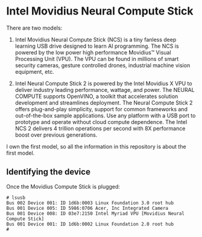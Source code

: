 # Intel Movidius Neural Compute Stick

There are two models:

1. Intel Movidius Neural Compute Stick (NCS) is a tiny fanless deep learning USB drive designed to learn AI programming. The NCS is powered by the low power high performance Movidius™ Visual Processing Unit (VPU). The VPU can be found in millions of smart security cameras, gesture controlled drones, industrial machine vision equipment, etc. 

2. Intel Neural Compute Stick 2 is powered by the Intel Movidius X VPU to deliver industry leading performance, wattage, and power. The NEURAL COMPUTE supports OpenVINO, a toolkit that accelerates solution development and streamlines deployment. The Neural Compute Stick 2 offers plug-and-play simplicity, support for common frameworks and out-of-the-box sample applications. Use any platform with a USB port to prototype and operate without cloud compute dependence. The Intel NCS 2 delivers 4 trillion operations per second with 8X performance boost over previous generations.

I own the first model, so all the information in this repository is about the first model.

## Identifying the device

Once the Movidius Compute Stick is plugged:

```
# lsusb
Bus 002 Device 001: ID 1d6b:0003 Linux Foundation 3.0 root hub
Bus 001 Device 005: ID 5986:0706 Acer, Inc Integrated Camera
Bus 001 Device 008: ID 03e7:2150 Intel Myriad VPU [Movidius Neural Compute Stick]
Bus 001 Device 001: ID 1d6b:0002 Linux Foundation 2.0 root hub
# 
```

